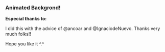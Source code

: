 ### Animated Backgrond!

**Especial thanks to:**


I did this with the advice of @ancoar and @IgnaciodeNuevo. Thanks very much folks!!

Hope you like it ^.^
